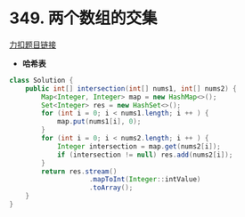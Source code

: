 # 349. 两个数组的交集
[力扣题目链接](https://leetcode.cn/problems/intersection-of-two-arrays/)
- **哈希表**
```java
class Solution {
    public int[] intersection(int[] nums1, int[] nums2) {
        Map<Integer, Integer> map = new HashMap<>();
        Set<Integer> res = new HashSet<>();
        for (int i = 0; i < nums1.length; i ++ ) {
            map.put(nums1[i], 0);
        }
        for (int i = 0; i < nums2.length; i ++ ) {
            Integer intersection = map.get(nums2[i]);
            if (intersection != null) res.add(nums2[i]);
        }
        return res.stream()
                    .mapToInt(Integer::intValue)
                    .toArray();
    }
}
```
